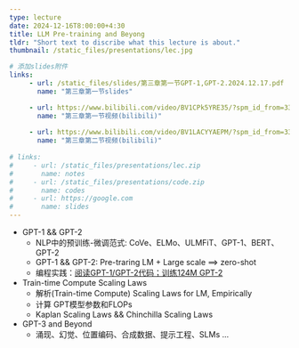 ```yaml
---
type: lecture
date: 2024-12-16T8:00:00+4:30
title: LLM Pre-training and Beyong
tldr: "Short text to discribe what this lecture is about."
thumbnail: /static_files/presentations/lec.jpg

# 添加slides附件
links: 
     - url: /static_files/slides/第三章第一节GPT-1,GPT-2.2024.12.17.pdf
       name: "第三章第一节slides"

     - url: https://www.bilibili.com/video/BV1CPk5YRE35/?spm_id_from=333.1387.list.card_archive.click&vd_source=f390fbd44eabbd79d483210d5a4d770e
       name: "第三章第一节视频(bilibili)"
    
     - url: https://www.bilibili.com/video/BV1LACYYAEPM/?spm_id_from=333.1387.list.card_archive.click&vd_source=f390fbd44eabbd79d483210d5a4d770e
       name: "第三章第二节视频(bilibili)"
     
# links: 
#     - url: /static_files/presentations/lec.zip
#       name: notes
#     - url: /static_files/presentations/code.zip
#       name: codes
#     - url: https://google.com
#       name: slides
---
```

- GPT-1 && GPT-2
    - NLP中的预训练-微调范式: CoVe、ELMo、ULMFiT、GPT-1、BERT、GPT-2
    - GPT-1 && GPT-2: Pre-traring LM + Large scale  ==> zero-shot 
    - 编程实践：[阅读GPT-1/GPT-2代码；训练124M GPT-2](https://github.com/10Kpapers/llm101_codes/tree/main/%E7%AC%AC%E4%B8%89%E7%AB%A0LLMPre-trainingandBeyond/3.1GPT-1-and-GPT-2)
- Train-time Compute Scaling Laws
    - 解析(Train-time Compute) Scaling Laws for LM, Empirically 
    - 计算 GPT模型参数和FLOPs
    - Kaplan Scaling Laws && Chinchilla Scaling Laws
- GPT-3 and Beyond
    - 涌现、幻觉、位置编码、合成数据、提示工程、SLMs ...
<!-- - Prompt Engineering放在LLM调用API的实践课程里面，提供openai api和deepseek api两个版本的colab notebook -->

<!-- **Suggested Readings:** -->
<!-- - [Readings 1](http://example.com)
- [Readings 2](http://example.com) -->
